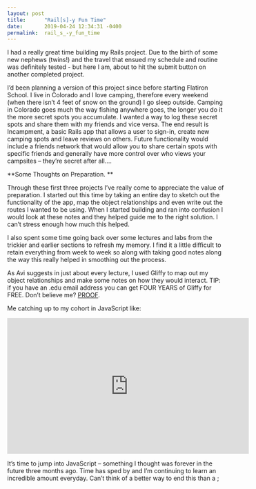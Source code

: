 ```yaml
---
layout: post
title:      "Rail[s]-y Fun Time"
date:       2019-04-24 12:34:31 -0400
permalink:  rail_s_-y_fun_time
---
```



I had a really great time building my Rails project. Due to the birth of some new nephews (twins!) and the travel that ensued my schedule and routine was definitely tested -  but here I am, about to hit the submit button on another completed project.  

I’d been planning a version of this project since before starting Flatiron School. I live in Colorado and I love camping, therefore every weekend (when there isn’t 4 feet of snow on the ground) I go sleep outside. Camping in Colorado goes much the way fishing anywhere goes, the longer you do it the more secret spots you accumulate. I wanted a way to log these secret spots and share them with my friends and vice versa. The end result is Incampment, a basic Rails app that allows a user to sign-in, create new camping spots and leave reviews on others. Future functionality would include a friends network that would allow you to share certain spots with specific friends and generally have more control over who views your campsites – they’re secret after all….

**Some Thoughts on Preparation. **

Through these first three projects I’ve really come to appreciate the value of preparation. I started out this time by taking an entire day to sketch out the functionality of the app, map the object relationships and even write out the routes I wanted to be using. When I started building and ran into confusion I would look at these notes and they helped guide me to the right solution. I can’t stress enough how much this helped. 

I also spent some time going back over some lectures and labs from the trickier and earlier sections to refresh my memory. I find it a little difficult to retain everything from week to week so along with taking good notes along the way this really helped in smoothing out the process.

As Avi suggests in just about every lecture, I used Gliffy to map out my object relationships and make some notes on how they would interact. TIP: if you have an .edu email address you can get FOUR YEARS of Gliffy for FREE. Don’t believe me? [PROOF](https://support.gliffy.com/hc/en-us/articles/217895678-Is-Gliffy-free-for-students-or-non-profit-organizations-).

Me catching up to my cohort in JavaScript like:

<iframe width="560" height="315" src="https://www.youtube.com/embed/A1kFkmEMLrY" frameborder="0" allow="accelerometer; autoplay; encrypted-media; gyroscope; picture-in-picture" allowfullscreen></iframe>

It’s time to jump into JavaScript – something I thought was forever in the future three months ago. Time has sped by and I’m continuing to learn an incredible amount everyday. Can’t think of a better way to end this than a ;

